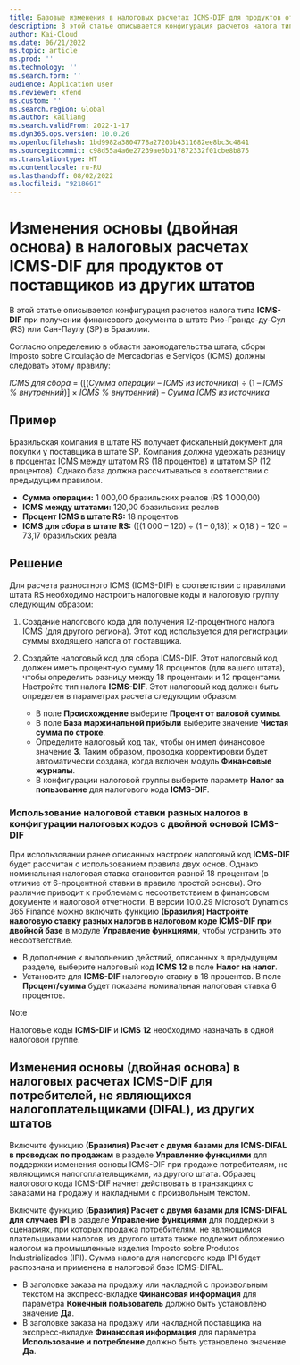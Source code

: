 ```yaml
---
title: Базовые изменения в налоговых расчетах ICMS-DIF для продуктов от поставщиков из других штатов
description: В этой статье описывается конфигурация расчетов налога типа ICMS-DIF при получении финансового документа в штате Рио-Гранде-ду-Сул (RS) или Сан-Паулу (SP) в Бразилии.
author: Kai-Cloud
ms.date: 06/21/2022
ms.topic: article
ms.prod: ''
ms.technology: ''
ms.search.form: ''
audience: Application user
ms.reviewer: kfend
ms.custom: ''
ms.search.region: Global
ms.author: kailiang
ms.search.validFrom: 2022-1-17
ms.dyn365.ops.version: 10.0.26
ms.openlocfilehash: 1bd9982a3804778a27203b4311682ee8bc3c4841
ms.sourcegitcommit: c98d55a4a6e27239ae6b317872332f01cbe8b875
ms.translationtype: HT
ms.contentlocale: ru-RU
ms.lasthandoff: 08/02/2022
ms.locfileid: "9218661"
---
```

# <a name="basis-change-dual-base-in-icms-dif-tax-calculations-for-products-from-suppliers-in-other-states"></a>Изменения основы (двойная основа) в налоговых расчетах ICMS-DIF для продуктов от поставщиков из других штатов

В этой статье описывается конфигурация расчетов налога типа **ICMS-DIF** при получении финансового документа в штате Рио-Гранде-ду-Сул (RS) или Сан-Паулу (SP) в Бразилии.

Согласно определению в области законодательства штата, сборы Imposto sobre Circulação de Mercadorias e Serviços (ICMS) должны следовать этому правилу:

*ICMS для сбора* = ([(*Сумма операции* – *ICMS из источника*) ÷ (1 – *ICMS % внутренний*)] × *ICMS % внутренний*) – *Сумма ICMS из источника*

## <a name="example"></a>Пример

Бразильская компания в штате RS получает фискальный документ для покупки у поставщика в штате SP. Компания должна удержать разницу в процентах ICMS между штатом RS (18 процентов) и штатом SP (12 процентов). Однако база должна рассчитываться в соответствии с предыдущим правилом.

- **Сумма операции:** 1 000,00 бразильских реалов (R$ 1 000,00)
- **ICMS между штатами:** 120,00 бразильских реалов
- **Процент ICMS в штате RS:** 18 процентов
- **ICMS для сбора в штате RS:** (\[(1 000 – 120) ÷ (1 – 0,18)\] × 0,18 ) – 120 = 73,17 бразильских реала 

## <a name="resolution"></a>Решение

Для расчета разностного ICMS (ICMS-DIF) в соответствии с правилами штата RS необходимо настроить налоговые коды и налоговую группу следующим образом:

1. Создание налогового кода для получения 12-процентного налога ICMS (для другого региона). Этот код используется для регистрации суммы входящего налога от поставщика.
2. Создайте налоговый код для сбора ICMS-DIF. Этот налоговый код должен иметь процентную сумму 18 процентов (для вашего штата), чтобы определить разницу между 18 процентами и 12 процентами. Настройте тип налога **ICMS-DIF**. Этот налоговый код должен быть определен в параметрах расчета следующим образом:

    - В поле **Происхождение** выберите **Процент от валовой суммы**.
    - В поле **База маржинальной прибыли** выберите значение **Чистая сумма по строке**.
    - Определите налоговый код так, чтобы он имел финансовое значение **3**. Таким образом, проводка корректировки будет автоматически создана, когда включен модуль **Финансовые журналы**.
    - В конфигурации налоговой группы выберите параметр **Налог за пользование** для налогового кода **ICMS-DIF**.

### <a name="use-the-delta-tax-rate-in-the-configuration-of-dual-base-icms-dif-sales-tax-codes"></a>Использование налоговой ставки разных налогов в конфигурации налоговых кодов с двойной основой ICMS-DIF

При использовании ранее описанных настроек налоговый код **ICMS-DIF** будет рассчитан с использованием правила двух основ. Однако номинальная налоговая ставка становится равной 18 процентам (в отличие от 6-процентной ставки в правиле простой основы). Это различие приводит к проблемам с несоответствием в финансовом документе и налоговой отчетности. В версии 10.0.29 Microsoft Dynamics 365 Finance можно включить функцию **(Бразилия) Настройте налоговую ставку разных налогов в налоговом коде ICMS-DIF при двойной базе** в модуле **Управление функциями**, чтобы устранить это несоответствие.

- В дополнение к выполнению действий, описанных в предыдущем разделе, выберите налоговый код **ICMS 12** в поле **Налог на налог**.
- Установите для **ICMS-DIF** налоговую ставку в 18 процентов. В поле **Процент/сумма** будет показана номинальная налоговая ставка 6 процентов.

> [!NOTE]
> Налоговые коды **ICMS-DIF** и **ICMS 12** необходимо назначать в одной налоговой группе.

## <a name="basis-change-dual-base-in-icms-dif-tax-calculations-for-products-to-non-taxpayer-consumers-difal-in-other-states"></a>Изменения основы (двойная основа) в налоговых расчетах ICMS-DIF для потребителей, не являющихся налогоплательщиками (DIFAL), из других штатов

Включите функцию **(Бразилия) Расчет с двумя базами для ICMS-DIFAL в проводках по продажам** в разделе **Управление функциями** для поддержки изменения основы ICMS-DIF при продаже потребителям, не являющимся налогоплательщиками, из другого штата. Образец налогового кода ICMS-DIF начнет действовать в транзакциях с заказами на продажу и накладными с произвольным текстом.

Включите функцию **(Бразилия) Расчет с двумя базами для ICMS-DIFAL для случаев IPI** в разделе **Управление функциями** для поддержки в сценариях, при которых продажа потребителям, не являющимся плательщиками налогов, из другого штата также подлежит обложению налогом на промышленные изделия Imposto sobre Produtos Industrializados (IPI). Сумма налога для налогового кода IPI будет распознана и применена в налоговой базе ICMS-DIFAL.

- В заголовке заказа на продажу или накладной с произвольным текстом на экспресс-вкладке **Финансовая информация** для параметра **Конечный пользователь** должно быть установлено значение **Да**.
- В заголовке заказа на продажу или накладной поставщика на экспресс-вкладке **Финансовая информация** для параметра **Использование и потребление** должно быть установлено значение **Да**.
